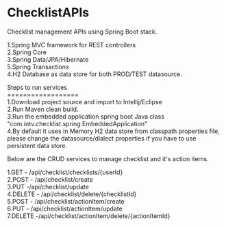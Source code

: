 # ChecklistAPIs
Checklist management APIs using Spring Boot stack.

1.Spring MVC framework for REST controllers</BR>
2.Spring Core</BR>
3.Spring Data/JPA/Hibernate</BR>
5.Spring Transactions</BR>
4.H2 Database as data store for both PROD/TEST datasource.</BR>

Steps to run services</BR>
==================</BR>
1.Download project source and import to Intellij/Eclipse </BR>
2.Run Maven clean build.</BR>
3.Run the embedded application spring boot Java class "com.intv.checklist.spring.EmbeddedApplication" </BR>
4.By default it uses in Memory H2  data store from classpath properties file, please change the datasource/dialect properties
  if you have to use persistent data store.</BR>
  
  
Below are the CRUD services to manage checklist and it's action items.</BR>

1.GET - /api/checklist/checklists/{userId}</BR>
2.POST - /api/checklist/create</BR>
3.PUT  -/api/checklist/update</BR>
4.DELETE - /api/checklist/delete/{checklistId}</BR>
5.POST - /api/checklist/actionItem/create</BR>
6.PUT - /api/checklist/actionItem/update</BR>
7.DELETE -/api/checklist/actionItem/delete/{actionItemId}</BR>

